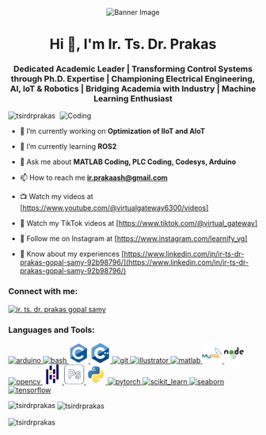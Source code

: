 <p align="center">
  <img src="https://www.realtimenetworks.com/hs-fs/hubfs/Blog223-Inside_Banner_900x300_1.jpg?width=1350&height=710&name=Blog223-Inside_Banner_900x300_1.jpg" alt="Banner Image" width="900" height="300">
</p>
<h1 align="center">Hi 👋, I'm Ir. Ts. Dr. Prakas</h1>
<h3 align="center">Dedicated Academic Leader | Transforming Control Systems through Ph.D. Expertise | Championing Electrical Engineering, AI, IoT & Robotics | Bridging Academia with Industry | Machine Learning Enthusiast</h3>
<img align="right" alt="Coding" width="400" src="https://cdn.prod.website-files.com/65f854814fd223fc3678ea53/65f854814fd223fc3678f08b_What-are-the-leading-Industrial-Automation-Job-types-Part-1-of-2.png">


<p align="left"> <img src="https://komarev.com/ghpvc/?username=tsirdrprakas&label=Profile%20views&color=0e75b6&style=flat" alt="tsirdrprakas" /> </p>

- 🔭 I’m currently working on **Optimization of IIoT and AIoT**

- 🌱 I’m currently learning **ROS2**

- 💬 Ask me about **MATLAB Coding, PLC Coding, Codesys, Arduino**

- 📫 How to reach me **ir.prakaash@gmail.com**
  
- 📺 Watch my videos at [https://www.youtube.com/@virtualgateway6300/videos]
  
- 🎵 Watch my TikTok videos at [https://www.tiktok.com/@virtual_gateway]
  
- 📸 Follow me on Instagram at [https://www.instagram.com/learnify_vg]

- 📄 Know about my experiences [https://www.linkedin.com/in/ir-ts-dr-prakas-gopal-samy-92b98796/](https://www.linkedin.com/in/ir-ts-dr-prakas-gopal-samy-92b98796/)

<h3 align="left">Connect with me:</h3>
<p align="left">
<a href="https://linkedin.com/in/ir. ts. dr. prakas gopal samy" target="blank"><img align="center" src="https://raw.githubusercontent.com/rahuldkjain/github-profile-readme-generator/master/src/images/icons/Social/linked-in-alt.svg" alt="ir. ts. dr. prakas gopal samy" height="30" width="40" /></a>
</p>

<h3 align="left">Languages and Tools:</h3>
<p align="left"> <a href="https://www.arduino.cc/" target="_blank" rel="noreferrer"> <img src="https://cdn.worldvectorlogo.com/logos/arduino-1.svg" alt="arduino" width="40" height="40"/> </a> <a href="https://www.gnu.org/software/bash/" target="_blank" rel="noreferrer"> <img src="https://www.vectorlogo.zone/logos/gnu_bash/gnu_bash-icon.svg" alt="bash" width="40" height="40"/> </a> <a href="https://www.cprogramming.com/" target="_blank" rel="noreferrer"> <img src="https://raw.githubusercontent.com/devicons/devicon/master/icons/c/c-original.svg" alt="c" width="40" height="40"/> </a> <a href="https://www.w3schools.com/cpp/" target="_blank" rel="noreferrer"> <img src="https://raw.githubusercontent.com/devicons/devicon/master/icons/cplusplus/cplusplus-original.svg" alt="cplusplus" width="40" height="40"/> </a> <a href="https://git-scm.com/" target="_blank" rel="noreferrer"> <img src="https://www.vectorlogo.zone/logos/git-scm/git-scm-icon.svg" alt="git" width="40" height="40"/> </a> <a href="https://www.adobe.com/in/products/illustrator.html" target="_blank" rel="noreferrer"> <img src="https://www.vectorlogo.zone/logos/adobe_illustrator/adobe_illustrator-icon.svg" alt="illustrator" width="40" height="40"/> </a> <a href="https://www.mathworks.com/" target="_blank" rel="noreferrer"> <img src="https://upload.wikimedia.org/wikipedia/commons/2/21/Matlab_Logo.png" alt="matlab" width="40" height="40"/> </a> <a href="https://www.mysql.com/" target="_blank" rel="noreferrer"> <img src="https://raw.githubusercontent.com/devicons/devicon/master/icons/mysql/mysql-original-wordmark.svg" alt="mysql" width="40" height="40"/> </a> <a href="https://nodejs.org" target="_blank" rel="noreferrer"> <img src="https://raw.githubusercontent.com/devicons/devicon/master/icons/nodejs/nodejs-original-wordmark.svg" alt="nodejs" width="40" height="40"/> </a> <a href="https://opencv.org/" target="_blank" rel="noreferrer"> <img src="https://www.vectorlogo.zone/logos/opencv/opencv-icon.svg" alt="opencv" width="40" height="40"/> </a> <a href="https://pandas.pydata.org/" target="_blank" rel="noreferrer"> <img src="https://raw.githubusercontent.com/devicons/devicon/2ae2a900d2f041da66e950e4d48052658d850630/icons/pandas/pandas-original.svg" alt="pandas" width="40" height="40"/> </a> <a href="https://www.photoshop.com/en" target="_blank" rel="noreferrer"> <img src="https://raw.githubusercontent.com/devicons/devicon/master/icons/photoshop/photoshop-line.svg" alt="photoshop" width="40" height="40"/> </a> <a href="https://www.python.org" target="_blank" rel="noreferrer"> <img src="https://raw.githubusercontent.com/devicons/devicon/master/icons/python/python-original.svg" alt="python" width="40" height="40"/> </a> <a href="https://pytorch.org/" target="_blank" rel="noreferrer"> <img src="https://www.vectorlogo.zone/logos/pytorch/pytorch-icon.svg" alt="pytorch" width="40" height="40"/> </a> <a href="https://scikit-learn.org/" target="_blank" rel="noreferrer"> <img src="https://upload.wikimedia.org/wikipedia/commons/0/05/Scikit_learn_logo_small.svg" alt="scikit_learn" width="40" height="40"/> </a> <a href="https://seaborn.pydata.org/" target="_blank" rel="noreferrer"> <img src="https://seaborn.pydata.org/_images/logo-mark-lightbg.svg" alt="seaborn" width="40" height="40"/> </a> <a href="https://www.tensorflow.org" target="_blank" rel="noreferrer"> <img src="https://www.vectorlogo.zone/logos/tensorflow/tensorflow-icon.svg" alt="tensorflow" width="40" height="40"/> </a> </p>

<p><img align="left" src="https://github-readme-stats.vercel.app/api/top-langs?username=tsirdrprakas&show_icons=true&locale=en&layout=compact" alt="tsirdrprakas" /></p>

<p>&nbsp;<img align="center" src="https://github-readme-stats.vercel.app/api?username=tsirdrprakas&show_icons=true&locale=en" alt="tsirdrprakas" /></p>

<p><img align="center" src="https://github-readme-streak-stats.herokuapp.com/?user=tsirdrprakas&" alt="tsirdrprakas" /></p>
